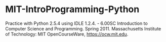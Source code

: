 # MIT-IntroProgramming-Python
Practice with Python 2.5.4 using IDLE 1.2.4. - 6.00SC Introduction to Computer Science and Programming. Spring 2011. Massachusetts Institute of Technology: MIT OpenCourseWare, https://ocw.mit.edu. 
